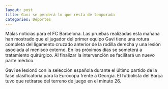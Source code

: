 ```yaml
---
layout: post
title: Gavi se perderá lo que resta de temporada 
categories: Deportes
---
```


Malas noticias para el FC Barcelona. Las pruebas realizadas esta mañana han mostrado que el jugador del primer equipo Gavi tiene una rotura completa del ligamento cruzado anterior de la rodilla derecha y una lesión asociada al menisco externo. En los próximos días se someterá a tratamiento quirúrgico. Al finalizar la intervención se facilitará un nuevo parte médico.

Gavi se lesionó con la selección española durante el último partido de la fase clasificatoria para la Eurocopa frente a Georgia. El futbolista del Barça tuvo que retirarse del terreno de juego en el minuto 26.